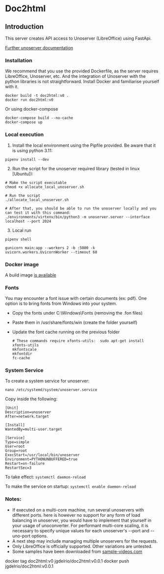 # Doc2html

## Introduction
This server creates API access to Unoserver (LibreOffice) using FastApi.

[Further unoserver documentation](https://github.com/unoconv/unoserver)

### Installation
We recommend that you use the provided Dockerfile, as the server requires LibreOffice, Unoserver, etc. 
And the integration of Unoserver with the python libraries is not straightforward. 
Install Docker and familiarise yourself with it.
  ```
  docker build -t doc2html:v0 .
  docker run doc2html:v0
  ```

Or using docker-compose
  ```
  docker-compose build --no-cache
  docker-compose up
  ```

### Local execution
1. Install the local environment using the Pipfile provided. Be aware that it is using python 3.11:
  ```
  pipenv install --dev
  ```
2. Run the script for the unoserver required library (tested in linux [Ubuntu]):
  ```
  # Make the script executable
  chmod +x allocate_local_unoserver.sh
  
  # Run the script
  ./allocate_local_unoserver.sh
  
  # After that, you should be able to run the unoserver locally and you can test it with this command:
  ./environments/virtenv/bin/python3 -m unoserver.server --interface localhost --port 2024
  ```
3. Local run
  ```
  pipenv shell
  
  gunicorn main:app --workers 2 -b :5000 -k uvicorn.workers.UvicornWorker --timeout 60
  ```


### Docker image

A build image [is available](https://hub.docker.com/repository/docker/jgdelrio/doc2html/general)

### Fonts
You may encounter a font issue with certain documents (ex: pdf).
One option is to bring fonts from Windows into your system.
- Copy the fonts under C:\Windows\Fonts  (removing the .fon files)
- Paste them in /usr/share/fonts/win     (create the folder yourself)
- Update the font cache running on the previous folder
    
  ```
  # These commands require xfonts-utils:  sudo apt-get install xfonts-utils
  mkfontscale
  mkfontdir
  fc-cache
  ```

### System Service
To create a system service for unoserver:
  ```
  nano /etc/systemd/system/unoserver.service
  ```

Copy inside the following:
```
[Unit]
Description=unoserver
After=network.target
 
[Install]
WantedBy=multi-user.target
 
[Service]
Type=simple
User=root
Group=root
ExecStart=/usr/local/bin/unoserver
Environment=PYTHONUNBUFFERED=true
Restart=on-failure
RestartSec=3
```

To take effect:   `systemctl daemon-reload`

To make the service on startup: `systemctl enable daemon-reload`


### Notes:
- If executed on a multi-core machine, run several unoservers with different ports.
here is however no support for any form of load balancing in unoserver, 
you would have to implement that yourself in your usage of unoconverter. 
For performant multi-core scaling, it is necessary to specify unique values 
for each unoserver's --port and --uno-port options.
- A next step may include managing multiple unoservers for the requests.
- Only LibreOffice is officially supported. Other variations are untested.
- Some samples have been downloaded from [sample-videos.com](https://sample-videos.com/download-sample-doc-file.php)

docker tag doc2html:v0 jgdelrio/doc2html:v0.0.1
docker push jgdelrio/doc2html:v0.0.1